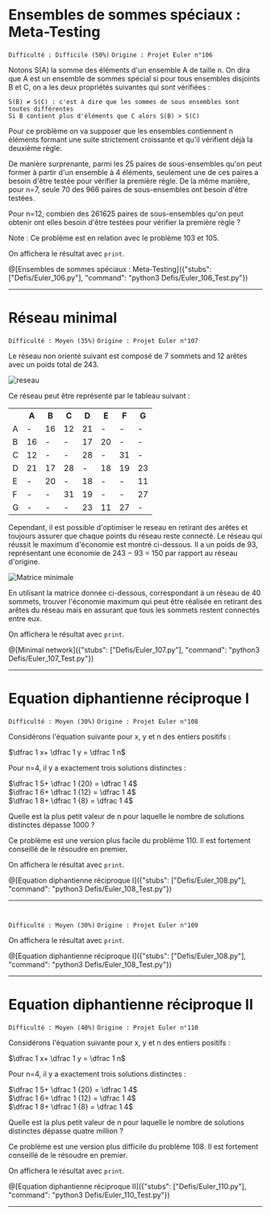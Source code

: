 # Ensembles de sommes spéciaux : Meta-Testing
`Difficulté : Difficile (50%)`
`Origine : Projet Euler n°106`

Notons S(A) la somme des éléments d'un ensemble A de taille n. On dira que A est un ensemble de sommes spécial si pour tous ensembles disjoints B et C, on a les deux propriétés suivantes qui sont vérifiées :

    S(B) ≠ S(C) : c'est à dire que les sommes de sous ensembles sont toutes différentes
    Si B contient plus d'éléments que C alors S(B) > S(C)

Pour ce problème on va supposer que les ensembles contiennent n éléments formant une suite strictement croissante et qu'il vérifient déjà la deuxième règle.

De manière surprenante, parmi les 25 paires de sous-ensembles qu'on peut former à partir d'un ensemble à 4 éléments, seulement une de ces paires a besoin d'être testée pour vérifier la première règle. De la même manière, pour n=7, seule 70 des 966 paires de sous-ensembles ont besoin d'être testées.

Pour n=12, combien des 261625 paires de sous-ensembles qu'on peut obtenir ont elles besoin d'être testées pour vérifier la première règle ?

Note : Ce problème est en relation avec le problème 103 et 105.

On affichera le résultat avec `print`.

@[Ensembles de sommes spéciaux : Meta-Testing]({"stubs": ["Defis/Euler_106.py"], "command": "python3 Defis/Euler_106_Test.py"})

---

# Réseau minimal
`Difficulté : Moyen (35%)`
`Origine : Projet Euler n°107`

Le réseau non orienté suivant est composé de 7 sommets and 12 arêtes avec un poids total de 243. 

![reseau](https://projecteuler.net/project/images/p107_1.gif)

Ce réseau peut être représenté par le tableau suivant :

<table>
  <tr>
    <th>  </th>
    <th> A </th>
    <th> B </th>
    <th> C </th>
    <th> D </th>
    <th> E </th>
    <th> F </th>
    <th> G </th>
  </tr>
  <tr>
    <td> A </td>
    <td> - </td>
    <td> 16 </td>
    <td> 12 </td>
    <td> 21 </td> 
    <td> - </td>
    <td> -</td>
    <td> - </td>
  </tr>
  <tr>
    <td> B </td>
    <td> 16 </td>
    <td> - </td>
    <td> - </td>
    <td> 17 </td> 
    <td> 20 </td>
    <td> - </td>
    <td> - </td>
  </tr>
  <tr>
    <td> C </td>
    <td> 12 </td>
    <td> - </td>
    <td> - </td>
    <td> 28 </td> 
    <td> - </td>
    <td> 31 </td>
    <td> - </td>
  </tr>
  <tr>
    <td> D </td>
    <td> 21 </td>
    <td> 17 </td>
    <td> 28 </td>
    <td> - </td> 
    <td> 18 </td>
    <td> 19 </td>
    <td> 23 </td>
  </tr>
  <tr>
    <td> E </td>
    <td> - </td>
    <td> 20 </td>
    <td> - </td>
    <td> 18 </td> 
    <td> - </td>
    <td> - </td>
    <td> 11 </td>
  </tr>
  <tr>
    <td> F </td>
    <td> - </td>
    <td> - </td>
    <td> 31 </td>
    <td> 19 </td> 
    <td> - </td>
    <td> - </td>
    <td> 27 </td>
  </tr>
  <tr>
    <td> G </td>
    <td> - </td>
    <td> - </td>
    <td> - </td>
    <td> 23 </td> 
    <td> 11 </td>
    <td> 27 </td>
    <td> - </td>
  </tr>
</table>

Cependant, il est possible d'optimiser le reseau en retirant des arêtes et toujours assurer que chaque points du réseau reste connecté. Le réseau qui réussit le maximum d'économie est montré ci-dessous. Il a un poids de 93, représentant une économie de 243 − 93 = 150 par rapport au réseau d'origine.

![Matrice minimale](https://projecteuler.net/project/images/p107_2.gif)

En utilisant la matrice donnée ci-dessous,  correspondant à un réseau de 40 sommets, trouver l'économie maximum qui peut être réalisée en retirant des arêtes du réseau mais en assurant que tous les sommets restent connectés entre eux.

On affichera le résultat avec `print`.

@[Minimal network]({"stubs": ["Defis/Euler_107.py"], "command": "python3 Defis/Euler_107_Test.py"})

---

# Equation diphantienne réciproque I
`Difficulté : Moyen (30%)`
`Origine : Projet Euler n°108`

Considérons l'équation suivante pour x, y et n des entiers positifs :

$`\dfrac 1 x+ \dfrac 1 y = \dfrac 1 n`$

Pour n=4, il y a exactement trois solutions distinctes :

$`\dfrac 1 5+ \dfrac 1 {20} = \dfrac 1 4`$  
$`\dfrac 1 6+ \dfrac 1 {12} = \dfrac 1 4`$  
$`\dfrac 1 8+ \dfrac 1 {8} = \dfrac 1 4`$  

Quelle est la plus petit valeur de n pour laquelle le nombre de solutions distinctes dépasse 1000 ?

Ce problème est une version plus facile du problème 110. Il est fortement conseillé de le résoudre en premier.

On affichera le résultat avec `print`.

@[Equation diphantienne réciproque I]({"stubs": ["Defis/Euler_108.py"], "command": "python3 Defis/Euler_108_Test.py"})

---

# 
`Difficulté : Moyen (30%)`
`Origine : Projet Euler n°109`


On affichera le résultat avec `print`.

@[Equation diphantienne réciproque I]({"stubs": ["Defis/Euler_108.py"], "command": "python3 Defis/Euler_108_Test.py"})

---

# Equation diphantienne réciproque II
`Difficulté : Moyen (40%)`
`Origine : Projet Euler n°110`

Considérons l'équation suivante pour x, y et n des entiers positifs :

$`\dfrac 1 x+ \dfrac 1 y = \dfrac 1 n`$

Pour n=4, il y a exactement trois solutions distinctes :

$`\dfrac 1 5+ \dfrac 1 {20} = \dfrac 1 4`$  
$`\dfrac 1 6+ \dfrac 1 {12} = \dfrac 1 4`$  
$`\dfrac 1 8+ \dfrac 1 {8} = \dfrac 1 4`$  

Quelle est la plus petit valeur de n pour laquelle le nombre de solutions distinctes dépasse quatre million ?

Ce problème est une version plus difficile du problème 108. Il est fortement conseillé de le résoudre en premier.

On affichera le résultat avec `print`.

@[Equation diphantienne réciproque II]({"stubs": ["Defis/Euler_110.py"], "command": "python3 Defis/Euler_110_Test.py"})

---

